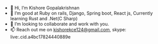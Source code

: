 - 👋 Hi, I’m Kishore Gopalakrishnan
- 🌱 I’m good at Ruby on rails, Django, Spring boot, React js, Currently learning Rust and .Net(C Sharp)
- 💞️ I’m looking to collaborate and work with you.
- 📫 Reach out me on kishorekce124@gmail.com, skype: live:.cid.a4bc17824440889e

<!---
kishore-124/kishore-124 is a ✨ special ✨ repository because its `README.md` (this file) appears on your GitHub profile.
You can click the Preview link to take a look at your changes.
--->
